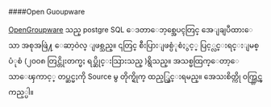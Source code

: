 ####Open Guoupware

[OpenGroupware](http://www.opengroupware.org/) သည္ postgre SQL ေဒတာေဘ့စ္အေပၚတြင္ အေျချပဳထားေသာ အစုအဖြဲ႔ ေဆာ့ဝဲလ္ ျဖစ္သည္။ ၎တြင္ စီးပြားျဖစ္ပံုစံႏွင့္ ပြင့္လင္းရင္းျမစ္ပံုစံ (၂၀၀၈ တြင္တိုးတက္မႈ ရပ္ဆိုင္းသြားသည္ )ရွိသည္။ အသစ္မထြက္ေတာ့ေသာေၾကာင့္ တပ္ဆင္မႈကို Source မွ တိုက္ရိုက္ ထည့္သြင္းရမည္။ အေသးစိတ္ကို ဝက္ဘ္တြင္ၾကည့္ပါ။
